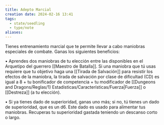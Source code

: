 ```yaml
---
title: Adepto Marcial
creation date: 2024-02-16 13:41
tags:
  - state/seedling
  - type/note
aliases:
---
```

Tienes entrenamiento marcial que te permite llevar a cabo maniobras especiales de combate. Ganas los siguientes beneficios:

• Aprendes dos maniobras de tu elección entre las disponibles en el Arquetipo del guerrero [[Maestro de Batalla]]. Si una maniobra que tú usas requiere que tu objetivo haga una [[Tirada de Salvación]] para resistir los efectos de la maniobra, la tirada de salvación por clase de dificultad (CD) es igual a 8 + tu bonificador de competencia + tu modificador de [[Dungeons and Dragons/Reglas/1) Estadisticas/Características/Fuerza|Fuerza]] o [[Destreza]] (a tu elección).

• Si ya tienes dado de superioridad, ganas uno más; si no, tú tienes un dado de superioridad, que es un d6. Este dado es usado para alimentar tus maniobras. Recuperas tu superioridad gastada teniendo un descanso corto o largo.
